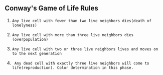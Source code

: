 ## Conway's Game of Life Rules

1. ```Any live cell with fewer than two live neighbors dies(death of lonelyness)```

2. ```Any live cell with more than three live neighbors dies (overpopulation)```

3. ```Any live cell with two or three live neighbors lives and moves on to the next generation```

4. ``` Any dead cell with exactly three live neighbors will come to life(reproduction). Color determination in this phase.```
